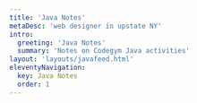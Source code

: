 ```yaml
---
title: 'Java Notes'
metaDesc: 'web designer in upstate NY'
intro: 
  greeting: 'Java Notes'
  summary: 'Notes on Codegym Java activities'
layout: 'layouts/javafeed.html'
eleventyNavigation:
  key: Java Notes
  order: 1
---
```


